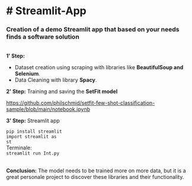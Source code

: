 <h1> # Streamlit-App </h1>
<h3> Creation of a demo Streamlit app that based on your needs finds a software solution </h3>
<br>
<div>
<b>1' Step:</b> 
<ul>
         <li>Dataset creation using scraping with libraries like <b>BeautifulSoup and Selenium</b>.</li> 
         <li>Data Cleaning with library <b>Spacy</b>.</li>
</ul>

<b>2' Step:</b> Training and saving the <b>SetFit model</b>

https://github.com/philschmid/setfit-few-shot-classification-sample/blob/main/notebook.ipynb

<b>3' Step:</b> Streamlit app 

<code>pip install streamlit</code>
<br>
<code>import streamlit as st</code>
<br>
Terminale:
<br>
<code>streamlit run Int.py </code>      
</div>
<br>
<div>
<b>Conclusion:</b> The model needs to be trained more on more data, but it is a great personale project to discover these libraries and their functionality.
</div>
